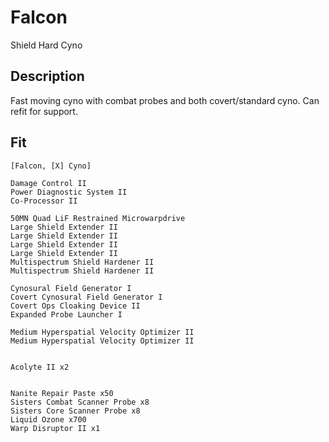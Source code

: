 # Falcon

Shield Hard Cyno

## Description

Fast moving cyno with combat probes and both covert/standard cyno. Can refit for support.

## Fit
```
[Falcon, [X] Cyno]

Damage Control II
Power Diagnostic System II
Co-Processor II

50MN Quad LiF Restrained Microwarpdrive
Large Shield Extender II
Large Shield Extender II
Large Shield Extender II
Large Shield Extender II
Multispectrum Shield Hardener II
Multispectrum Shield Hardener II

Cynosural Field Generator I
Covert Cynosural Field Generator I
Covert Ops Cloaking Device II
Expanded Probe Launcher I

Medium Hyperspatial Velocity Optimizer II
Medium Hyperspatial Velocity Optimizer II


Acolyte II x2


Nanite Repair Paste x50
Sisters Combat Scanner Probe x8
Sisters Core Scanner Probe x8
Liquid Ozone x700
Warp Disruptor II x1
```